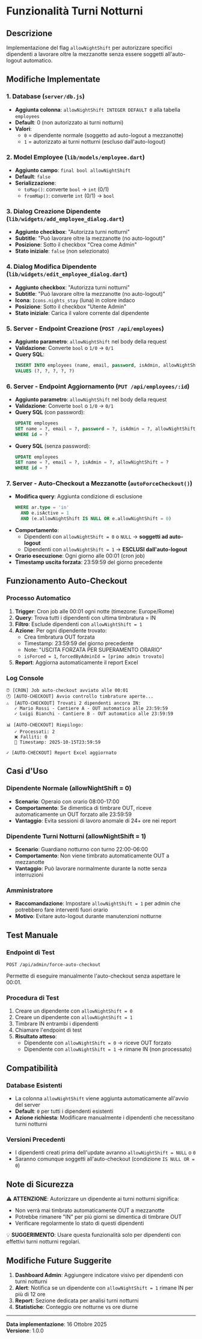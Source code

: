 # Funzionalità Turni Notturni

## Descrizione
Implementazione del flag `allowNightShift` per autorizzare specifici dipendenti a lavorare oltre la mezzanotte senza essere soggetti all'auto-logout automatico.

## Modifiche Implementate

### 1. Database (`server/db.js`)
- **Aggiunta colonna**: `allowNightShift INTEGER DEFAULT 0` alla tabella `employees`
- **Default**: 0 (non autorizzato ai turni notturni)
- **Valori**: 
  - `0` = dipendente normale (soggetto ad auto-logout a mezzanotte)
  - `1` = autorizzato ai turni notturni (escluso dall'auto-logout)

### 2. Model Employee (`lib/models/employee.dart`)
- **Aggiunto campo**: `final bool allowNightShift`
- **Default**: `false`
- **Serializzazione**: 
  - `toMap()`: converte `bool` → `int` (0/1)
  - `fromMap()`: converte `int` (0/1) → `bool`

### 3. Dialog Creazione Dipendente (`lib/widgets/add_employee_dialog.dart`)
- **Aggiunto checkbox**: "Autorizza turni notturni"
- **Subtitle**: "Può lavorare oltre la mezzanotte (no auto-logout)"
- **Posizione**: Sotto il checkbox "Crea come Admin"
- **Stato iniziale**: `false` (non selezionato)

### 4. Dialog Modifica Dipendente (`lib/widgets/edit_employee_dialog.dart`)
- **Aggiunto checkbox**: "Autorizza turni notturni"
- **Subtitle**: "Può lavorare oltre la mezzanotte (no auto-logout)"
- **Icona**: `Icons.nights_stay` (luna) in colore indaco
- **Posizione**: Sotto il checkbox "Utente Admin"
- **Stato iniziale**: Carica il valore corrente dal dipendente

### 5. Server - Endpoint Creazione (`POST /api/employees`)
- **Aggiunto parametro**: `allowNightShift` nel body della request
- **Validazione**: Converte `bool` o `1/0` → `0/1`
- **Query SQL**: 
  ```sql
  INSERT INTO employees (name, email, password, isAdmin, allowNightShift) 
  VALUES (?, ?, ?, ?, ?)
  ```

### 6. Server - Endpoint Aggiornamento (`PUT /api/employees/:id`)
- **Aggiunto parametro**: `allowNightShift` nel body della request
- **Validazione**: Converte `bool` o `1/0` → `0/1`
- **Query SQL** (con password):
  ```sql
  UPDATE employees 
  SET name = ?, email = ?, password = ?, isAdmin = ?, allowNightShift = ? 
  WHERE id = ?
  ```
- **Query SQL** (senza password):
  ```sql
  UPDATE employees 
  SET name = ?, email = ?, isAdmin = ?, allowNightShift = ? 
  WHERE id = ?
  ```

### 7. Server - Auto-Checkout a Mezzanotte (`autoForceCheckout()`)
- **Modifica query**: Aggiunta condizione di esclusione
  ```sql
  WHERE ar.type = 'in'
    AND e.isActive = 1
    AND (e.allowNightShift IS NULL OR e.allowNightShift = 0)
  ```
- **Comportamento**:
  - Dipendenti con `allowNightShift = 0` o `NULL` → **soggetti ad auto-logout**
  - Dipendenti con `allowNightShift = 1` → **ESCLUSI dall'auto-logout**
- **Orario esecuzione**: Ogni giorno alle 00:01 (cron job)
- **Timestamp uscita forzata**: 23:59:59 del giorno precedente

## Funzionamento Auto-Checkout

### Processo Automatico
1. **Trigger**: Cron job alle 00:01 ogni notte (timezone: Europe/Rome)
2. **Query**: Trova tutti i dipendenti con ultima timbratura = IN
3. **Filtro**: Esclude dipendenti con `allowNightShift = 1`
4. **Azione**: Per ogni dipendente trovato:
   - Crea timbratura OUT forzata
   - Timestamp: 23:59:59 del giorno precedente
   - Note: "USCITA FORZATA PER SUPERAMENTO ORARIO"
   - `isForced = 1`, `forcedByAdminId = [primo admin trovato]`
5. **Report**: Aggiorna automaticamente il report Excel

### Log Console
```
⏰ [CRON] Job auto-checkout avviato alle 00:01
🕐 [AUTO-CHECKOUT] Avvio controllo timbrature aperte...
⚠️  [AUTO-CHECKOUT] Trovati 2 dipendenti ancora IN:
   ✓ Mario Rossi - Cantiere A - OUT automatico alle 23:59:59
   ✓ Luigi Bianchi - Cantiere B - OUT automatico alle 23:59:59

📊 [AUTO-CHECKOUT] Riepilogo:
   ✓ Processati: 2
   ❌ Falliti: 0
   📅 Timestamp: 2025-10-15T23:59:59
   
✓ [AUTO-CHECKOUT] Report Excel aggiornato
```

## Casi d'Uso

### Dipendente Normale (allowNightShift = 0)
- **Scenario**: Operaio con orario 08:00-17:00
- **Comportamento**: Se dimentica di timbrare OUT, riceve automaticamente un OUT forzato alle 23:59:59
- **Vantaggio**: Evita sessioni di lavoro anomale di 24+ ore nei report

### Dipendente Turni Notturni (allowNightShift = 1)
- **Scenario**: Guardiano notturno con turno 22:00-06:00
- **Comportamento**: Non viene timbrato automaticamente OUT a mezzanotte
- **Vantaggio**: Può lavorare normalmente durante la notte senza interruzioni

### Amministratore
- **Raccomandazione**: Impostare `allowNightShift = 1` per admin che potrebbero fare interventi fuori orario
- **Motivo**: Evitare auto-logout durante manutenzioni notturne

## Test Manuale

### Endpoint di Test
```
POST /api/admin/force-auto-checkout
```
Permette di eseguire manualmente l'auto-checkout senza aspettare le 00:01.

### Procedura di Test
1. Creare un dipendente con `allowNightShift = 0`
2. Creare un dipendente con `allowNightShift = 1`
3. Timbrare IN entrambi i dipendenti
4. Chiamare l'endpoint di test
5. **Risultato atteso**:
   - Dipendente con `allowNightShift = 0` → riceve OUT forzato
   - Dipendente con `allowNightShift = 1` → rimane IN (non processato)

## Compatibilità

### Database Esistenti
- La colonna `allowNightShift` viene aggiunta automaticamente all'avvio del server
- **Default**: `0` per tutti i dipendenti esistenti
- **Azione richiesta**: Modificare manualmente i dipendenti che necessitano turni notturni

### Versioni Precedenti
- I dipendenti creati prima dell'update avranno `allowNightShift = NULL` o `0`
- Saranno comunque soggetti all'auto-checkout (condizione `IS NULL OR = 0`)

## Note di Sicurezza

⚠️ **ATTENZIONE**: Autorizzare un dipendente ai turni notturni significa:
- Non verrà mai timbrato automaticamente OUT a mezzanotte
- Potrebbe rimanere "IN" per più giorni se dimentica di timbrare OUT
- Verificare regolarmente lo stato di questi dipendenti

💡 **SUGGERIMENTO**: Usare questa funzionalità solo per dipendenti con effettivi turni notturni regolari.

## Modifiche Future Suggerite

1. **Dashboard Admin**: Aggiungere indicatore visivo per dipendenti con turni notturni
2. **Alert**: Notifica se un dipendente con `allowNightShift = 1` rimane IN per più di 12 ore
3. **Report**: Sezione dedicata per analisi turni notturni
4. **Statistiche**: Conteggio ore notturne vs ore diurne

---
**Data implementazione**: 16 Ottobre 2025  
**Versione**: 1.0.0
